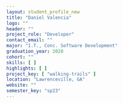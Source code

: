 ```yaml
---
layout: student_profile_new
title: "Daniel Valencia"
logo: ""
header: ""
project_role: "Developer"
contact_email: ""
major: "I.T., Conc. Software Development"
graduation_year: 2020
cohort: ""
skills: [ ]
highlights: [ ]
project_key: [ "walking-trails" ]
location: "Lawrenceville, GA"
website: ""
semester_key: "sp23"
---
```

